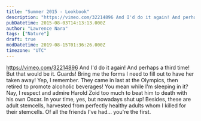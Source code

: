 ```yaml
---
title: "Summer 2015 - Lookbook"
description: "https://vimeo.com/32214896 And I'd do it again! And perhaps a third time! But that would be it. Guards! Bring me the forms I need to fill out to have her taken ..."
pubDatetime: 2015-08-03T14:13:13.000Z
author: "Lawrence Nara"
tags: ["Nature"]
draft: true
modDatetime: 2019-08-15T01:36:26.000Z
timezone: "UTC"
---
```


https://vimeo.com/32214896 And I'd do it again! And perhaps a third time! But that would be it. Guards! Bring me the forms I need to fill out to have her taken away! Yep, I remember. They came in last at the Olympics, then retired to promote alcoholic beverages! You mean while I'm sleeping in it? Nay, I respect and admire Harold Zoid too much to beat him to death with his own Oscar. In your time, yes, but nowadays shut up! Besides, these are adult stemcells, harvested from perfectly healthy adults whom I killed for their stemcells. Of all the friends I've had… you're the first.